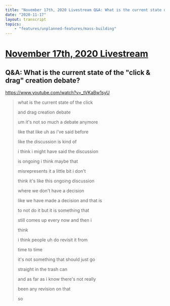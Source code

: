 ```yaml
---
title: "November 17th, 2020 Livestream Q&A: What is the current state of the \"click & drag\" creation debate?"
date: "2020-11-17"
layout: transcript
topics:
    - "features/unplanned-features/mass-building"
---
```

# [November 17th, 2020 Livestream](../2020-11-17.md)
## Q&A: What is the current state of the "click & drag" creation debate?
https://www.youtube.com/watch?v=_tVKaBw1syU
> what is the current state of the click
> 
> and drag creation debate
> 
> um it's not so much a debate anymore
> 
> like that like uh as i've said before
> 
> like the discussion is kind of
> 
> i think i might have said the discussion
> 
> is ongoing i think maybe that
> 
> misrepresents it a little bit i don't
> 
> think it's like this ongoing discussion
> 
> where we don't have a decision
> 
> like we have made a decision and that is
> 
> to not do it but it is something that
> 
> still comes up every now and then i
> 
> think
> 
> i think people uh do revisit it from
> 
> time to time
> 
> it's not something that should just go
> 
> straight in the trash can
> 
> and as far as i know there's not really
> 
> been any revision on that
> 
> so
> 
